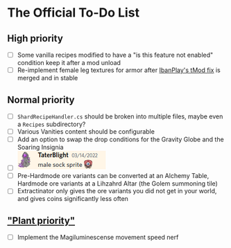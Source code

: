 # The Official To-Do List
## High priority
- [ ] Some vanilla recipes modified to have a "is this feature not enabled" condition keep it after a mod unload
- [ ] Re-implement female leg textures for armor after [IbanPlay's tMod fix](https://github.com/tModLoader/tModLoader/pull/2277) is merged and in stable
## Normal priority
- [ ] `ShardRecipeHandler.cs` should be broken into multiple files, maybe even a `Recipes` subdirectory?
- [ ] Various Vanities content should be configurable
- [ ] Add an option to swap the drop conditions for the Gravity Globe and the Soaring Insignia 
- [ ] ![lol](https://github.com/Shardion/ShardionsMod/blob/master/Screenshots/TaterBlight_Telling_Me_To_Make_Male_Legs_Sprites.png?raw=true)
- [ ] Pre-Hardmode ore variants can be converted at an Alchemy Table, Hardmode ore variants at a Lihzahrd Altar (the Golem summoning tile)
- [ ] Extractinator only gives the ore variants you did not get in your world, and gives coins significantly less often
## ["Plant priority"](https://github.com/Shardion/ShardionsMod/blob/master/Screenshots/Plant_Telling_Me_To_Make_Him_A_ToDo_List_Priority.png?raw=true)
- [ ] Implement the Magiluminescense movement speed nerf
